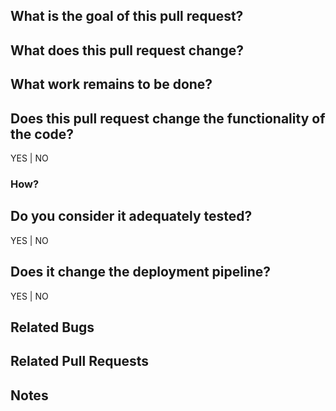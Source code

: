 ## What is the goal of this pull request?

## What does this pull request change?

## What work remains to be done?

## Does this pull request change the functionality of the code?

YES | NO

### How?

## Do you consider it adequately tested?

YES | NO

## Does it change the deployment pipeline?

YES | NO

## Related Bugs

## Related Pull Requests

## Notes